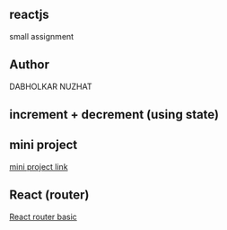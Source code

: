## reactjs
small  assignment
## Author
DABHOLKAR NUZHAT
## increment + decrement (using state)

## mini project 
[mini project link](https://comforting-zuccutto-9b15cb.netlify.app/)


## React (router)
[React router basic](https://routernd.netlify.app/)
